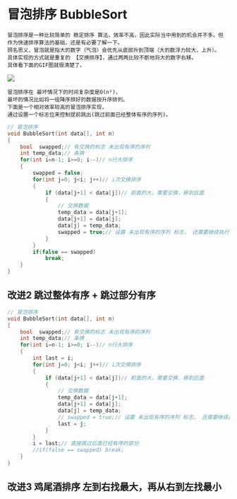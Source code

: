 # 冒泡排序 BubbleSort
    冒泡排序是一种比较简单的 稳定排序 算法，效率不高，因此实际当中用到的机会并不多。但
    作为快速排序算法的基础，还是有必要了解一下。
    顾名思义，冒泡就是指大的数字（气泡）会优先从底部升到顶端（大的数浮力较大，上升）。
    具体实现的方式就是重复的 【交换排序】，通过两两比较不断地将大的数字右移。
    具体看下面的GIF图就很清楚了。
![](https://github.com/Ewenwan/ShiYanLou/blob/master/Algorithm/img/bublesort.gif)


    冒泡排序在 最坏情况下的时间复杂度是O(n²)，
    最坏的情况比如将一组降序排好的数据按升序排列。
    下面是一个相对效率较高的冒泡排序实现，
    通过设置一个标志位来控制提前跳出(跳过前面已经整体有序的序列)。

```c
// 冒泡排序
void BubbleSort(int data[], int n)  
{  
    bool  swapped;// 有交换的标志 未出现有序的序列
    int temp_data;// 条换
    for(int i=n-1; i>=0; i--)// n行大排序
    {
        swapped = false;
        for(int j=0; j<i; j++)// i次交换排序
        {
            if (data[j+1] < data[j])// 前面的大，需要交换，移到后面
            {
                // 交换数据
                temp_data = data[j+1];
                data[j+1] = data[j];
                data[j] = temp_data;
                swapped = true;// 设置 未出现有序的序列 标志， 还需要继续执行
            }
        }
        if(false == swapped)
            break;
    }
}
```
## 改进2 跳过整体有序 + 跳过部分有序
```c
// 冒泡排序
void BubbleSort(int data[], int n)  
{  
    bool  swapped;// 有交换的标志 未出现有序的序列
    int temp_data;// 条换
    for(int i=n-1; i>=0; i--)// n行大排序
    {
        int last = i;
        for(int j=0; j<i; j++)// i次交换排序
        {
            if (data[j+1] < data[j])// 前面的大，需要交换，移到后面
            {
                // 交换数据
                temp_data = data[j+1];
                data[j+1] = data[j];
                data[j] = temp_data;
                // swapped = true;// 设置 未出现有序的序列 标志， 还需要继续执行
                last = j;
            }
        }
        i = last;// 直接跳过后面已经有序的部分
        //if(false == swapped) break;
    }
}
```
## 改进3 鸡尾酒排序 左到右找最大，再从右到左找最小

